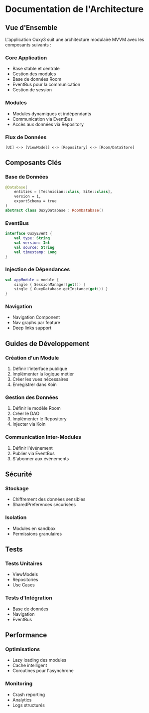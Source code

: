 # Documentation de l'Architecture

## Vue d'Ensemble

L'application Ouxy3 suit une architecture modulaire MVVM avec les composants suivants :

### Core Application
- Base stable et centrale
- Gestion des modules
- Base de données Room
- EventBus pour la communication
- Gestion de session

### Modules
- Modules dynamiques et indépendants
- Communication via EventBus
- Accès aux données via Repository

### Flux de Données
```
[UI] <-> [ViewModel] <-> [Repository] <-> [Room/DataStore]
```

## Composants Clés

### Base de Données
```kotlin
@Database(
    entities = [Technician::class, Site::class],
    version = 1,
    exportSchema = true
)
abstract class OuxyDatabase : RoomDatabase()
```

### EventBus
```kotlin
interface OuxyEvent {
    val type: String
    val version: Int
    val source: String
    val timestamp: Long
}
```

### Injection de Dépendances
```kotlin
val appModule = module {
    single { SessionManager(get()) }
    single { OuxyDatabase.getInstance(get()) }
}
```

### Navigation
- Navigation Component
- Nav graphs par feature
- Deep links support

## Guides de Développement

### Création d'un Module
1. Définir l'interface publique
2. Implémenter la logique métier
3. Créer les vues nécessaires
4. Enregistrer dans Koin

### Gestion des Données
1. Définir le modèle Room
2. Créer le DAO
3. Implémenter le Repository
4. Injecter via Koin

### Communication Inter-Modules
1. Définir l'événement
2. Publier via EventBus
3. S'abonner aux événements

## Sécurité

### Stockage
- Chiffrement des données sensibles
- SharedPreferences sécurisées

### Isolation
- Modules en sandbox
- Permissions granulaires

## Tests

### Tests Unitaires
- ViewModels
- Repositories
- Use Cases

### Tests d'Intégration
- Base de données
- Navigation
- EventBus

## Performance

### Optimisations
- Lazy loading des modules
- Cache intelligent
- Coroutines pour l'asynchrone

### Monitoring
- Crash reporting
- Analytics
- Logs structurés
